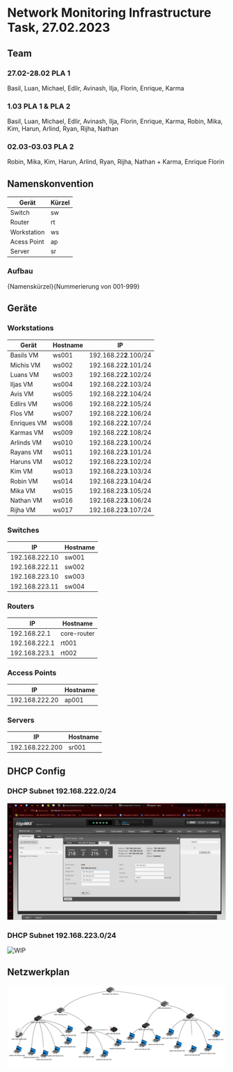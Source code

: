 # Network Monitoring Infrastructure Task, 27.02.2023

## Team

### 27.02-28.02 PLA 1

Basil, Luan, Michael, Edlir, Avinash, Ilja, Florin, Enrique, Karma

### 1.03 PLA 1 & PLA 2

Basil, Luan, Michael, Edlir, Avinash, Ilja, Florin, Enrique, Karma, Robin, Mika, Kim, Harun, Arlind, Ryan, Rijha, Nathan

### 02.03-03.03 PLA 2

Robin, Mika, Kim, Harun, Arlind, Ryan, Rijha, Nathan + Karma, Enrique Florin

## Namenskonvention

| Gerät       | Kürzel |
| ----------- | ------ |
| Switch      | sw     |
| Router      | rt     |
| Workstation | ws     |
| Acess Point | ap     |
| Server      | sr     |

### Aufbau

{Namenskürzel}{Nummerierung von 001-999}

## Geräte

### Workstations

| Gerät       | Hostname | IP                     |
| ----------- | -------- | ---------------------- |
| Basils VM   | ws001    | 192.168.22**2**.100/24 |
| Michis VM   | ws002    | 192.168.22**2**.101/24 |
| Luans VM    | ws003    | 192.168.22**2**.102/24 |
| Iljas VM    | ws004    | 192.168.22**2**.103/24 |
| Avis VM     | ws005    | 192.168.22**2**.104/24 |
| Edlirs VM   | ws006    | 192.168.22**2**.105/24 |
| Flos VM     | ws007    | 192.168.22**2**.106/24 |
| Enriques VM | ws008    | 192.168.22**2**.107/24 |
| Karmas VM   | ws009    | 192.168.22**2**.108/24 |
| Arlinds VM  | ws010    | 192.168.22**3**.100/24 |
| Rayans VM   | ws011    | 192.168.22**3**.101/24 |
| Haruns VM   | ws012    | 192.168.22**3**.102/24 |
| Kim VM      | ws013    | 192.168.22**3**.103/24 |
| Robin VM    | ws014    | 192.168.22**3**.104/24 |
| Mika VM     | ws015    | 192.168.22**3**.105/24 |
| Nathan VM   | ws016    | 192.168.22**3**.106/24 |
| Rijha VM    | ws017    | 192.168.22**3**.107/24 |

### Switches

| IP             | Hostname |
| -------------- | -------- |
| 192.168.222.10 | sw001    |
| 192.168.222.11 | sw002    |
| 192.168.223.10 | sw003    |
| 192.168.223.11 | sw004    |

### Routers

| IP            | Hostname    |
| ------------- | ----------- |
| 192.168.22.1  | core-router |
| 192.168.222.1 | rt001       |
| 192.168.223.1 | rt002       |

### Access Points

| IP             | Hostname |
| -------------- | -------- |
| 192.168.222.20 | ap001    |

### Servers

| IP              | Hostname |
| --------------- | -------- |
| 192.168.222.200 | sr001    |

## DHCP Config

### DHCP Subnet 192.168.222.0/24

![dhcp-config-222](dhcp-config-222.png)

### DHCP Subnet 192.168.223.0/24

![WIP]()

## Netzwerkplan

![Netzwerkplan](networkplan-filius.jpg)
